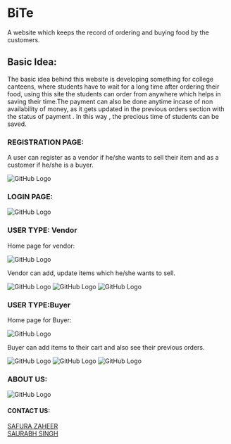 # BiTe

A website which keeps the record of ordering and buying food by the customers.

## Basic Idea:
The basic idea behind this website is developing something for college canteens, where students have to wait for a long time  after ordering their food, using this site the students can order from anywhere which helps in saving their time.The payment can also be done anytime incase of non availability of money, as it gets updated in the previous orders section with the status of payment .
In this way , the precious time of students can be saved.

### REGISTRATION PAGE:

A user can register as a vendor if he/she wants to sell their item and as a customer if he/she is a buyer.<br  />

![GitHub Logo](/image/registration_page.png)

### LOGIN PAGE:
![GitHub Logo](/image/login_page.png)

### USER TYPE: Vendor
Home page for vendor:

![GitHub Logo](/image/homepage_for_vendor.png)

Vendor can add, update items which he/she wants to sell.

![GitHub Logo](/image/vendor_can_add_food.png)
![GitHub Logo](/image/Vendor_can_delete_item.png)
![GitHub Logo](/image/update_item_by_vendor.png)

### USER TYPE:Buyer
Home page for Buyer:

![GitHub Logo](/image/home_for_customer.png)

Buyer can add items to their cart and also see their previous orders.

![GitHub Logo](/image/order_customer.png)
![GitHub Logo](/image/cart_customer.png)
![GitHub Logo](/image/orders.png)

### ABOUT US:
![GitHub Logo](/image/about_us.png)
#### CONTACT US:
[SAFURA ZAHEER](https://www.linkedin.com/in/safura-zaheer-8a320714b/)<br/>
[SAURABH SINGH](https://www.linkedin.com/in/saurabh-singh-ba5301158/)

